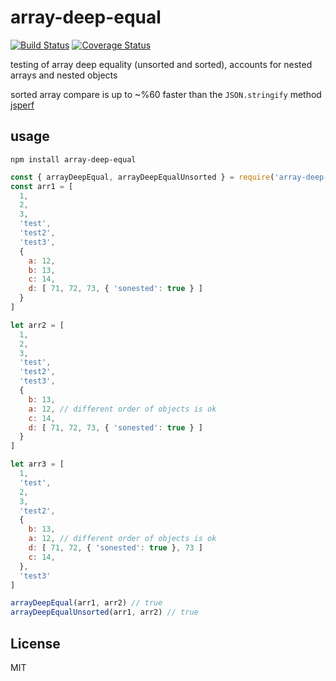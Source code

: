 # array-deep-equal
[![Build Status](https://travis-ci.org/joelwass/array-deep-equal.svg?branch=master)](https://travis-ci.org/joelwass/array-deep-equal)
[![Coverage Status](https://coveralls.io/repos/github/joelwass/array-deep-equal/badge.svg?branch=master)](https://coveralls.io/github/joelwass/array-deep-equal?branch=master)

testing of array deep equality (unsorted and sorted), accounts for nested arrays and nested objects

sorted array compare is up to ~%60 faster than the `JSON.stringify` method [jsperf](https://jsperf.com/array-deep-equals)

## usage

`npm install array-deep-equal`

```javascript
const { arrayDeepEqual, arrayDeepEqualUnsorted } = require('array-deep-equal')
const arr1 = [
  1,
  2,
  3,
  'test',
  'test2',
  'test3',
  {
    a: 12,
    b: 13,
    c: 14,
    d: [ 71, 72, 73, { 'sonested': true } ]
  }
]

let arr2 = [
  1,
  2,
  3,
  'test',
  'test2',
  'test3',
  {
    b: 13,
    a: 12, // different order of objects is ok
    c: 14,
    d: [ 71, 72, 73, { 'sonested': true } ]
  }
]

let arr3 = [
  1,
  'test',
  2,
  3,
  'test2',
  {
    b: 13,
    a: 12, // different order of objects is ok
    d: [ 71, 72, { 'sonested': true }, 73 ]
    c: 14,
  },
  'test3'
]

arrayDeepEqual(arr1, arr2) // true
arrayDeepEqualUnsorted(arr1, arr2) // true
```

## License
MIT
